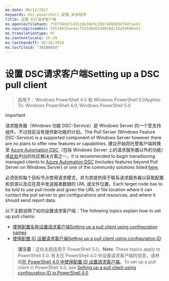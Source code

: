 ```yaml
---
ms.date: 06/12/2017
keywords: dsc,powershell,配置,安装程序
title: 设置 DSC请求客户端
ms.openlocfilehash: 7f8758bd7145518e30e9c28b74d0db5d74dfaab3
ms.sourcegitcommit: 54534635eedacf531d8d6344019dc16a50b8b441
ms.translationtype: HT
ms.contentlocale: zh-CN
ms.lasthandoff: 05/16/2018
ms.locfileid: "34186654"
---
```

# <a name="setting-up-a-dsc-pull-client"></a><span data-ttu-id="49a62-103">设置 DSC请求客户端</span><span class="sxs-lookup"><span data-stu-id="49a62-103">Setting up a DSC pull client</span></span>

> <span data-ttu-id="49a62-104">适用于：Windows PowerShell 4.0 和 Windows PowerShell 5.0</span><span class="sxs-lookup"><span data-stu-id="49a62-104">Applies To: Windows PowerShell 4.0, Windows PowerShell 5.0</span></span>

> [!IMPORTANT]
> <span data-ttu-id="49a62-105">请求服务器（Windows 功能 DSC-Service）是 Windows Server 的一个受支持组件，不过目前没有提供新功能的计划。</span><span class="sxs-lookup"><span data-stu-id="49a62-105">The Pull Server (Windows Feature *DSC-Service*) is a supported component of Windows Server however there are no plans to offer new features or capabilities.</span></span> <span data-ttu-id="49a62-106">建议开始将托管客户端转换至 [Azure Automation DSC](/azure/automation/automation-dsc-getting-started)（包括 Windows Server 上的请求服务器以外的功能）或[此处](pullserver.md#community-solutions-for-pull-service)列出的社区解决方案之一。</span><span class="sxs-lookup"><span data-stu-id="49a62-106">It is recommended to begin transitioning managed clients to [Azure Automation DSC](/azure/automation/automation-dsc-getting-started) (includes features beyond Pull Server on Windows Server) or one of the community solutions listed [here](pullserver.md#community-solutions-for-pull-service).</span></span>

<span data-ttu-id="49a62-107">必须告知每个目标节点使用请求模式，并为其提供用于联系请求服务器以获取配置和资源以及应在其中发送报表数据的 URL 或文件位置。</span><span class="sxs-lookup"><span data-stu-id="49a62-107">Each target node has to be told to use pull mode and given the URL or file location where it can contact the pull server to get configurations and resources, and where it should send report data.</span></span>

<span data-ttu-id="49a62-108">以下主题说明了如何设置请求客户端：</span><span class="sxs-lookup"><span data-stu-id="49a62-108">The following topics explain how to set up pull clients:</span></span>

* [<span data-ttu-id="49a62-109">使用配置名称设置请求客户端</span><span class="sxs-lookup"><span data-stu-id="49a62-109">Setting up a pull client using configuration names</span></span>](pullClientConfigNames.md)
* [<span data-ttu-id="49a62-110">使用配置 ID 设置请求客户端</span><span class="sxs-lookup"><span data-stu-id="49a62-110">Setting up a pull client using configuration ID</span></span>](pullClientConfigID.md)

> <span data-ttu-id="49a62-111">**请注意**：这些主题适用于 PowerShell 5.0。</span><span class="sxs-lookup"><span data-stu-id="49a62-111">**Note**: These topics apply to PowerShell 5.0.</span></span> <span data-ttu-id="49a62-112">有关在 PowerShell 4.0 中设置请求客户端的信息，请参阅[在 PowerShell 4.0 中使用配置 ID 设置请求客户端](pullClientConfigID4.md)。</span><span class="sxs-lookup"><span data-stu-id="49a62-112">To set up a pull client in PowerShell 4.0, see [Setting up a pull client using configuration ID in PowerShell 4.0](pullClientConfigID4.md).</span></span>